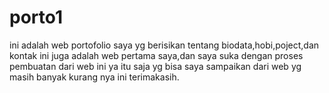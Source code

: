 # porto1
ini adalah web portofolio saya yg berisikan tentang biodata,hobi,poject,dan kontak
ini juga adalah web pertama saya,dan saya suka dengan proses pembuatan dari web ini
ya itu saja yg bisa saya sampaikan dari web yg masih banyak kurang nya ini terimakasih.

